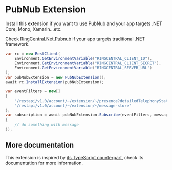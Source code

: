# PubNub Extension

Install this extension if you want to use PubNub and your app targets .NET Core, Mono, Xamarin...etc.

Check [RingCentral.Net.Pubnub](../RingCentral.Net.Pubnub) if your app targets traditional .NET framework.


```cs
var rc = new RestClient(
    Environment.GetEnvironmentVariable("RINGCENTRAL_CLIENT_ID"),
    Environment.GetEnvironmentVariable("RINGCENTRAL_CLIENT_SECRET"),
    Environment.GetEnvironmentVariable("RINGCENTRAL_SERVER_URL")
);
var pubNubExtension = new PubNubExtension();
await rc.InstallExtension(pubNubExtension);

var eventFilters = new[]
{
    "/restapi/v1.0/account/~/extension/~/presence?detailedTelephonyState=true",
    "/restapi/v1.0/account/~/extension/~/message-store"
};
var subscription = await pubNubExtension.Subscribe(eventFilters, message =>
{
    // do something with message
});
```

## More documentation

This extension is inspired by [its TypeScript counterpart](https://github.com/ringcentral/ringcentral-extensible/tree/master/packages/extensions/pubnub), check its documentation for more information.

